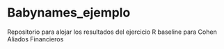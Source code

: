 # Babynames_ejemplo
Repositorio para alojar los resultados del ejercicio R baseline para Cohen Aliados Financieros
